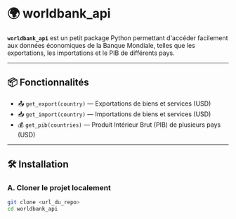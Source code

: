 # 🌍 worldbank_api

**`worldbank_api`** est un petit package Python permettant d'accéder facilement aux données économiques de la Banque Mondiale, telles que les exportations, les importations et le PIB de différents pays.

---

## 📦 Fonctionnalités

- 📤 `get_export(country)` — Exportations de biens et services (USD)
- 📥 `get_import(country)` — Importations de biens et services (USD)
- 💰 `get_pib(countries)` — Produit Intérieur Brut (PIB) de plusieurs pays (USD)

---

## 🛠️ Installation

### A. Cloner le projet localement

```bash
git clone <url_du_repo>
cd worldbank_api
